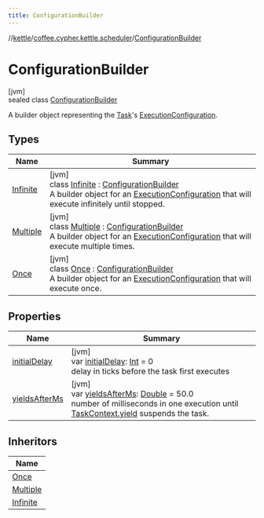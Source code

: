```yaml
---
title: ConfigurationBuilder
---
```

//[kettle](../../../index.html)/[coffee.cypher.kettle.scheduler](../index.html)/[ConfigurationBuilder](index.html)



# ConfigurationBuilder



[jvm]\
sealed class [ConfigurationBuilder](index.html)

A builder object representing the [Task](../-task/index.html)'s [ExecutionConfiguration](../-execution-configuration/index.html).



## Types


| Name | Summary |
|---|---|
| [Infinite](-infinite/index.html) | [jvm]<br>class [Infinite](-infinite/index.html) : [ConfigurationBuilder](index.html)<br>A builder object for an [ExecutionConfiguration](../-execution-configuration/index.html) that will execute infinitely until stopped. |
| [Multiple](-multiple/index.html) | [jvm]<br>class [Multiple](-multiple/index.html) : [ConfigurationBuilder](index.html)<br>A builder object for an [ExecutionConfiguration](../-execution-configuration/index.html) that will execute multiple times. |
| [Once](-once/index.html) | [jvm]<br>class [Once](-once/index.html) : [ConfigurationBuilder](index.html)<br>A builder object for an [ExecutionConfiguration](../-execution-configuration/index.html) that will execute once. |


## Properties


| Name | Summary |
|---|---|
| [initialDelay](initial-delay.html) | [jvm]<br>var [initialDelay](initial-delay.html): [Int](https://kotlinlang.org/api/latest/jvm/stdlib/kotlin/-int/index.html) = 0<br>delay in ticks before the task first executes |
| [yieldsAfterMs](yields-after-ms.html) | [jvm]<br>var [yieldsAfterMs](yields-after-ms.html): [Double](https://kotlinlang.org/api/latest/jvm/stdlib/kotlin/-double/index.html) = 50.0<br>number of milliseconds in one execution until [TaskContext.yield](../-task-context/yield.html) suspends the task. |


## Inheritors


| Name |
|---|
| [Once](-once/index.html) |
| [Multiple](-multiple/index.html) |
| [Infinite](-infinite/index.html) |

